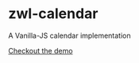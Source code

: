 # zwl-calendar

A Vanilla-JS calendar implementation

[Checkout the demo](http://zachlysobey.github.io/zwl-calendar/)
